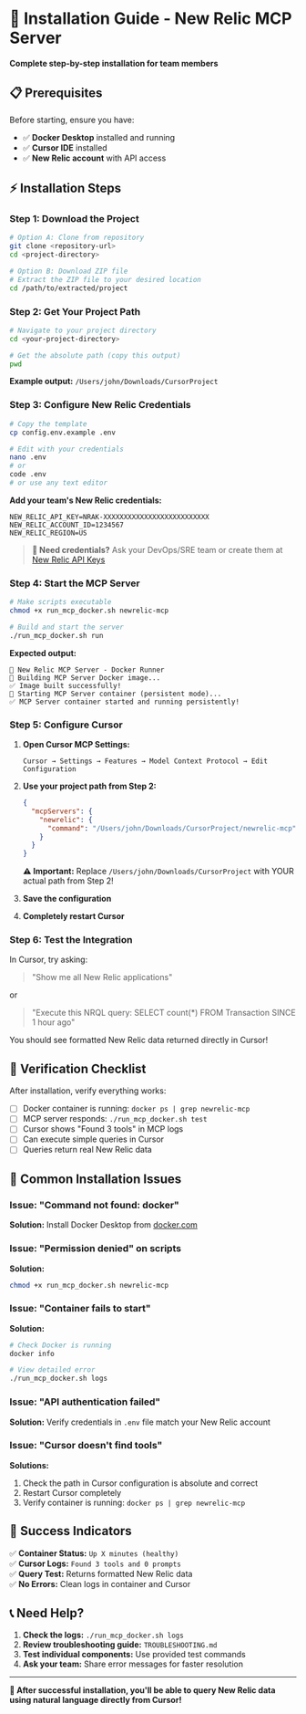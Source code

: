 # 🚀 Installation Guide - New Relic MCP Server

**Complete step-by-step installation for team members**

## 📋 Prerequisites

Before starting, ensure you have:

- ✅ **Docker Desktop** installed and running
- ✅ **Cursor IDE** installed
- ✅ **New Relic account** with API access

## ⚡ Installation Steps

### Step 1: Download the Project

```bash
# Option A: Clone from repository
git clone <repository-url>
cd <project-directory>

# Option B: Download ZIP file
# Extract the ZIP file to your desired location
cd /path/to/extracted/project
```

### Step 2: Get Your Project Path

```bash
# Navigate to your project directory
cd <your-project-directory>

# Get the absolute path (copy this output)
pwd
```

**Example output:** `/Users/john/Downloads/CursorProject`

### Step 3: Configure New Relic Credentials

```bash
# Copy the template
cp config.env.example .env

# Edit with your credentials
nano .env
# or
code .env
# or use any text editor
```

**Add your team's New Relic credentials:**
```env
NEW_RELIC_API_KEY=NRAK-XXXXXXXXXXXXXXXXXXXXXXXXXX
NEW_RELIC_ACCOUNT_ID=1234567
NEW_RELIC_REGION=US
```

> **🔑 Need credentials?** Ask your DevOps/SRE team or create them at [New Relic API Keys](https://one.newrelic.com/admin-portal/api-keys-ui/api-keys)

### Step 4: Start the MCP Server

```bash
# Make scripts executable
chmod +x run_mcp_docker.sh newrelic-mcp

# Build and start the server
./run_mcp_docker.sh run
```

**Expected output:**
```
🐳 New Relic MCP Server - Docker Runner
🔨 Building MCP Server Docker image...
✅ Image built successfully!
🚀 Starting MCP Server container (persistent mode)...
✅ MCP Server container started and running persistently!
```

### Step 5: Configure Cursor

1. **Open Cursor MCP Settings:**
   ```
   Cursor → Settings → Features → Model Context Protocol → Edit Configuration
   ```

2. **Use your project path from Step 2:**
   ```json
   {
     "mcpServers": {
       "newrelic": {
         "command": "/Users/john/Downloads/CursorProject/newrelic-mcp"
       }
     }
   }
   ```
   
   **⚠️ Important:** Replace `/Users/john/Downloads/CursorProject` with YOUR actual path from Step 2!

3. **Save the configuration**

4. **Completely restart Cursor**

### Step 6: Test the Integration

In Cursor, try asking:

> "Show me all New Relic applications"

or

> "Execute this NRQL query: SELECT count(*) FROM Transaction SINCE 1 hour ago"

You should see formatted New Relic data returned directly in Cursor!

## 🎯 Verification Checklist

After installation, verify everything works:

- [ ] Docker container is running: `docker ps | grep newrelic-mcp`
- [ ] MCP server responds: `./run_mcp_docker.sh test`
- [ ] Cursor shows "Found 3 tools" in MCP logs
- [ ] Can execute simple queries in Cursor
- [ ] Queries return real New Relic data

## 🚨 Common Installation Issues

### Issue: "Command not found: docker"
**Solution:** Install Docker Desktop from [docker.com](https://www.docker.com/products/docker-desktop/)

### Issue: "Permission denied" on scripts
**Solution:** 
```bash
chmod +x run_mcp_docker.sh newrelic-mcp
```

### Issue: "Container fails to start"
**Solution:**
```bash
# Check Docker is running
docker info

# View detailed error
./run_mcp_docker.sh logs
```

### Issue: "API authentication failed"
**Solution:** Verify credentials in `.env` file match your New Relic account

### Issue: "Cursor doesn't find tools"
**Solutions:**
1. Check the path in Cursor configuration is absolute and correct
2. Restart Cursor completely
3. Verify container is running: `docker ps | grep newrelic-mcp`

## 🎉 Success Indicators

✅ **Container Status:** `Up X minutes (healthy)`  
✅ **Cursor Logs:** `Found 3 tools and 0 prompts`  
✅ **Query Test:** Returns formatted New Relic data  
✅ **No Errors:** Clean logs in container and Cursor  

## 📞 Need Help?

1. **Check the logs:** `./run_mcp_docker.sh logs`
2. **Review troubleshooting guide:** `TROUBLESHOOTING.md`
3. **Test individual components:** Use provided test commands
4. **Ask your team:** Share error messages for faster resolution

---

**🎯 After successful installation, you'll be able to query New Relic data using natural language directly from Cursor!**

